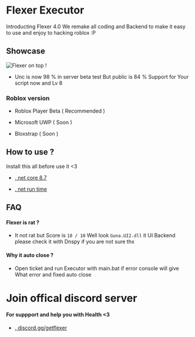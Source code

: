 
# Flexer Executor
Introducting Flexer 4.0 We remake all coding and Backend to make it easy to use and enjoy to hacking roblox :P

## Showcase

![Flexer on top  !](https://media.discordapp.net/attachments/1247939208014987396/1266228818348216441/image.png?ex=66a705fb&is=66a5b47b&hm=bccf0e745d7dde27938826031fed8c87b41e02f65e36aa514cdd24c5e142f8f9&=&format=webp&quality=lossless&width=892&height=502)

- Unc is now 98 % in server beta test But public is 84 % Support for Your script now and Lv 8

### Roblox version

- Roblox Player Beta ( Recommended )

- Microsoft UWP ( Soon )

- Bloxstrap ( Soon )


## How to use ?

Install this all before use it <3

- [. net core 8.7](https://cdn.discordapp.com/attachments/1213046307929989161/1267063798993518603/dotnet-runtime-8.0.7-win-x64.exe?ex=66a76c9e&is=66a61b1e&hm=490e127c0dff104ec3254e71c22288b883778b17bb73a3ed46cc99fbff74c1be&)

- [. net run time](https://cdn.discordapp.com/attachments/1213046307929989161/1267064034352697344/windowsdesktop-runtime-8.0.7-win-x64.exe?ex=66a76cd6&is=66a61b56&hm=19646d56298b562971580e497dcd6ae1bb0c7da3c926a561d1f9dad87134754e&)


## FAQ

#### Flexer is rat ?

- It not rat but Score is `10 / 10` Well look `Guna.UI2.dll` it UI Backend please check it with Dnspy if you are not sure thx

#### Why it auto close ?

- Open ticket and run Executor with main.bat if error console will give What error and fixed auto close

# Join offical discord server

#### For suppport and help you with Health <3

- [. discord.gg/getflexer](https://discord.gg/getflexer)
